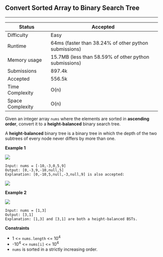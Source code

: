 ## Convert Sorted Array to Binary Search Tree
---------
| Status | Accepted |
| --- | --- |
| Difficulty | Easy |
| Runtime | 64ms (faster than 38.24% of other python submissions) |
| Memory usage | 15.7MB (less than 58.59% of other python submissions) |
| Submissions | 897.4k |
| Accepted | 556.5k |
| Time Complexity | O(n) |
| Space Complexity | O(n) |

Given an integer array `nums` where the elements are sorted in **ascending order**, convert it to a **height-balanced** binary search tree.

A **height-balanced** binary tree is a binary tree in which the depth of the two subtrees of every node never differs by more than one.

**Example 1**

<img src=https://assets.leetcode.com/uploads/2021/02/18/btree1.jpg>

```
Input: nums = [-10,-3,0,5,9]
Output: [0,-3,9,-10,null,5]
Explanation: [0,-10,5,null,-3,null,9] is also accepted:
```

<img src=https://assets.leetcode.com/uploads/2021/02/18/btree2.jpg>

**Example 2**

<img src=https://assets.leetcode.com/uploads/2021/02/18/btree.jpg>

```
Input: nums = [1,3]
Output: [3,1]
Explanation: [1,3] and [3,1] are both a height-balanced BSTs.
```

**Constraints**
- 1 <= `nums.length` <= 10<sup>4</sup>
- -10<sup>4</sup> <= `nums[i]` <= 10<sup>4</sup>
- `nums` is sorted in a strictly increasing order.
